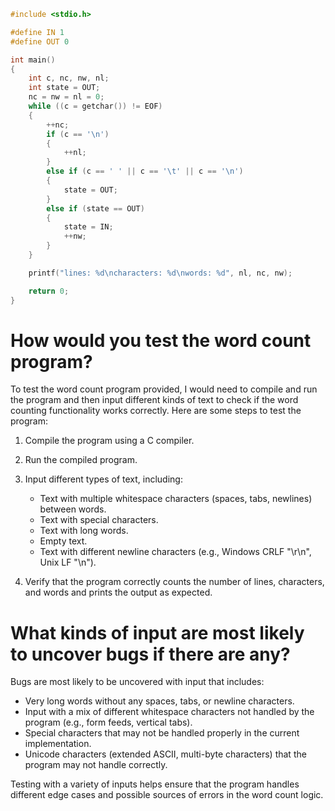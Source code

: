 ```c
#include <stdio.h>

#define IN 1
#define OUT 0

int main()
{
    int c, nc, nw, nl;
    int state = OUT;
    nc = nw = nl = 0;
    while ((c = getchar()) != EOF)
    {
        ++nc;
        if (c == '\n')
        {
            ++nl;
        }
        else if (c == ' ' || c == '\t' || c == '\n')
        {
            state = OUT;
        }
        else if (state == OUT)
        {
            state = IN;
            ++nw;
        }
    }

    printf("lines: %d\ncharacters: %d\nwords: %d", nl, nc, nw);

    return 0;
}
```

# How would you test the word count program?

To test the word count program provided, I would need to compile and run the program and then input different kinds of text to check if the word counting functionality works correctly. Here are some steps to test the program:

1. Compile the program using a C compiler.
2. Run the compiled program.
3. Input different types of text, including:
   - Text with multiple whitespace characters (spaces, tabs, newlines) between words.
   - Text with special characters.
   - Text with long words.
   - Empty text.
   - Text with different newline characters (e.g., Windows CRLF "\r\n", Unix LF "\n").

4. Verify that the program correctly counts the number of lines, characters, and words and prints the output as expected.



# What kinds of input are most likely to uncover bugs if there are any?

Bugs are most likely to be uncovered with input that includes:
- Very long words without any spaces, tabs, or newline characters.
- Input with a mix of different whitespace characters not handled by the program (e.g., form feeds, vertical tabs).
- Special characters that may not be handled properly in the current implementation.
- Unicode characters (extended ASCII, multi-byte characters) that the program may not handle correctly.

Testing with a variety of inputs helps ensure that the program handles different edge cases and possible sources of errors in the word count logic.